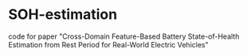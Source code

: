 # SOH-estimation
code for paper "Cross-Domain Feature-Based Battery State-of-Health Estimation from Rest Period for Real-World Electric Vehicles"
